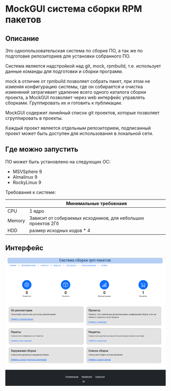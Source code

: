 # MockGUI система сборки RPM пакетов

## Описание

Это однопользовательская система по сборке ПО, а так же по подготовке репозиториев для установки собранного ПО.

Система является надстройкой над git, mock, rpmbuild, т.е. использует данные команды для подготовки и сборки программ.

mock в отличие от rpmbuild позволяет собрать пакет, при этом не изменяя конфигурацию системы, где он собирается и очистка изменений затрагивает удаление всего одного каталога сборки проекта, а MockGUI позволяет через web интерфейс управлять сборками. Группировать их и готовить к публикации.

MockGUI содержит линейный список git проектов, которые позволяет сгруппировать в проекты.

Каждый проект является отдельным репозиторием, подписанный проект может быть доступен для использования в локальной сети.


## Где можно запустить

ПО может быть установлено на следующих ОС:

* MSVSphere 9
* Almalinux 9
* RockyLinux 9

Требования к системе:

|        |          Минимальные требовнаия                              |
|--------|--------------------------------------------------------------|
| CPU    | 1 ядро                                                       |
| Memory | Зависит от собираемых исходников, для небольших проектов 2Гб |
| HDD    | размер исходных кодов * 4                                    |


## Интерфейс

![Главный экран MockGUI](img/mockgui_mainscreen.png)

